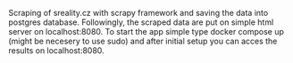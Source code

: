 Scraping of sreality.cz with scrapy framework and saving the data into postgres database. Followingly, the scraped data are put on simple html server on localhost:8080. To start the app simple type docker compose up (might be necesery to use sudo) 
and after initial setup you can acces the results on localhost:8080.
